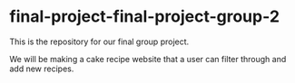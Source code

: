 # final-project-final-project-group-2

This is the repository for our final group project.

We will be making a cake recipe website that a user can filter through and add new recipes. 
